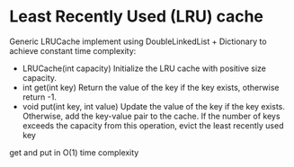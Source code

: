 # Least Recently Used (LRU) cache

Generic LRUCache implement using DoubleLinkedList + Dictionary to achieve constant time complexity:

- LRUCache(int capacity) Initialize the LRU cache with positive size capacity.
- int get(int key) Return the value of the key if the key exists, otherwise return -1.
- void put(int key, int value) Update the value of the key if the key exists. Otherwise, add the key-value pair to the cache. If the number of keys exceeds the capacity from this operation, evict the least recently used key

get and put in O(1) time complexity
